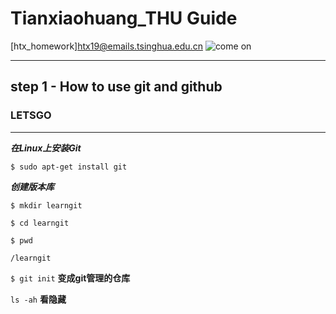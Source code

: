 # Tianxiaohuang_THU Guide

[htx_homework]htx19@emails.tsinghua.edu.cn
![come on](https://ss0.bdstatic.com/94oJfD_bAAcT8t7mm9GUKT-xh_/timg?image&quality=100&size=b4000_4000&sec=1568273440&di=75a4373c858699d873d1e76ffaf0be46&src=http://img4.duitang.com/uploads/item/201208/14/20120814135703_viTAi.thumb.700_0.jpeg)

---------------------

## step 1 - How to use git and github

### **LETSGO**
---
***在Linux上安装Git***

`$ sudo apt-get install git`

***创建版本库***

`$ mkdir learngit`

`$ cd learngit`

`$ pwd`

`/learngit`

`$ git init` **变成git管理的仓库**

`ls -ah` **看隐藏**


